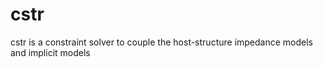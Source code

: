 # cstr
cstr is a constraint solver
to couple the host-structure impedance models
and implicit models
